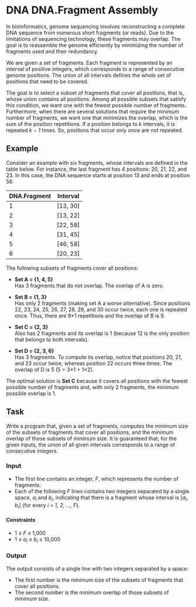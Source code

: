 # DNA DNA.Fragment Assembly


In bioinformatics, genome sequencing involves reconstructing a complete DNA sequence from numerous short fragments (or reads). Due to the limitations of sequencing technology, these fragments may overlap. The goal is to reassemble the genome efficiently by minimizing the number of fragments used and their redundancy.

We are given a set of fragments. Each fragment is represented by an interval of positive integers, which corresponds to a range of consecutive genome positions. The union of all intervals defines the whole set of positions that need to be covered.

The goal is to select a subset of fragments that cover all positions, that is, whose union contains all positions. Among all possible subsets that satisfy this condition, we want one with the fewest possible number of fragments. Furthermore, when there are several solutions that require the minimum number of fragments, we want one that minimizes the overlap, which is the sum of the position repetitions. If a position belongs to *k* intervals, it is repeated *k − 1* times. So, positions that occur only once are not repeated.

## Example

Consider an example with six fragments, whose intervals are defined in the table below. For instance, the last fragment has 4 positions: 20, 21, 22, and 23. In this case, the DNA sequence starts at position 13 and ends at position 58.

| DNA.Fragment | Interval  |
|----------|-----------|
| 1        | [13, 30]  |
| 2        | [13, 22]  |
| 3        | [22, 58]  |
| 4        | [31, 45]  |
| 5        | [46, 58]  |
| 6        | [20, 23]  |

The following subsets of fragments cover all positions:

- **Set A = {1, 4, 5}**  
  Has 3 fragments that do not overlap. The overlap of A is zero.

- **Set B = {1, 3}**  
  Has only 2 fragments (making set A a worse alternative). Since positions 22, 23, 24, 25, 26, 27, 28, 29, and 30 occur twice, each one is repeated once. Thus, there are 9×1 repetitions and the overlap of B is 9.

- **Set C = {2, 3}**  
  Also has 2 fragments and its overlap is 1 (because 12 is the only position that belongs to both intervals).

- **Set D = {2, 3, 6}**  
  Has 3 fragments. To compute its overlap, notice that positions 20, 21, and 23 occur twice, whereas position 22 occurs three times. The overlap of D is 5 (5 = 3×1 + 1×2).

The optimal solution is **Set C** because it covers all positions with the fewest possible number of fragments and, with only 2 fragments, the minimum possible overlap is 1.

## Task

Write a program that, given a set of fragments, computes the minimum size of the subsets of fragments that cover all positions, and the minimum overlap of those subsets of minimum size. It is guaranteed that, for the given inputs, the union of all given intervals corresponds to a range of consecutive integers.

### Input

- The first line contains an integer, *F*, which represents the number of fragments.
- Each of the following *F* lines contains two integers separated by a single space, *a<sub>i</sub>* and *b<sub>i</sub>*, indicating that there is a fragment whose interval is [*a<sub>i</sub>*, *b<sub>i</sub>*] (for every *i = 1, 2, …, F*).

#### Constraints

- 1 ≤ *F* ≤ 1,000  
- 1 ≤ *a<sub>i</sub>* ≤ *b<sub>i</sub>* ≤ 10,000

### Output

The output consists of a single line with two integers separated by a space:

- The first number is the minimum size of the subsets of fragments that cover all positions.
- The second number is the minimum overlap of those subsets of minimum size.

